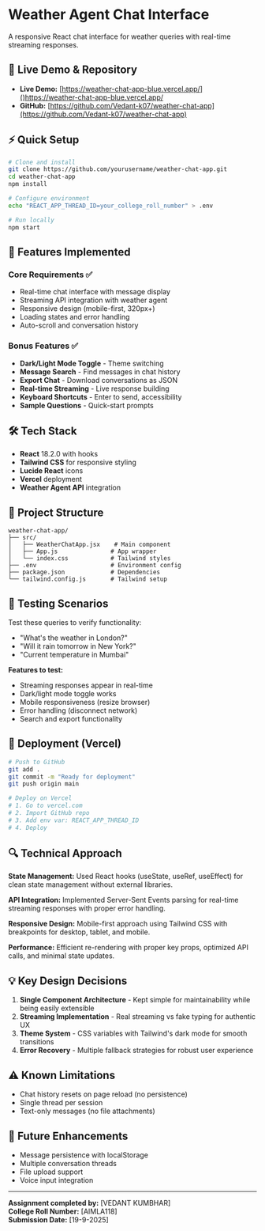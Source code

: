 # Weather Agent Chat Interface

A responsive React chat interface for weather queries with real-time streaming responses.

## 🔗 Live Demo & Repository

- **Live Demo:** [https://weather-chat-app-blue.vercel.app/]()https://weather-chat-app-blue.vercel.app/
- **GitHub:** [https://github.com/Vedant-k07/weather-chat-app](https://github.com/Vedant-k07/weather-chat-app)

## ⚡ Quick Setup

```bash
# Clone and install
git clone https://github.com/yourusername/weather-chat-app.git
cd weather-chat-app
npm install

# Configure environment
echo "REACT_APP_THREAD_ID=your_college_roll_number" > .env

# Run locally
npm start
```

## 🚀 Features Implemented

### Core Requirements ✅
- Real-time chat interface with message display
- Streaming API integration with weather agent
- Responsive design (mobile-first, 320px+)
- Loading states and error handling
- Auto-scroll and conversation history

### Bonus Features ✅
- **Dark/Light Mode Toggle** - Theme switching
- **Message Search** - Find messages in chat history
- **Export Chat** - Download conversations as JSON
- **Real-time Streaming** - Live response building
- **Keyboard Shortcuts** - Enter to send, accessibility
- **Sample Questions** - Quick-start prompts

## 🛠️ Tech Stack

- **React** 18.2.0 with hooks
- **Tailwind CSS** for responsive styling  
- **Lucide React** icons
- **Vercel** deployment
- **Weather Agent API** integration

## 🔧 Project Structure

```
weather-chat-app/
├── src/
│   ├── WeatherChatApp.jsx    # Main component
│   ├── App.js               # App wrapper
│   └── index.css            # Tailwind styles
├── .env                     # Environment config
├── package.json             # Dependencies
└── tailwind.config.js       # Tailwind setup
```

## 🧪 Testing Scenarios

Test these queries to verify functionality:
- "What's the weather in London?"
- "Will it rain tomorrow in New York?"
- "Current temperature in Mumbai"

**Features to test:**
- Streaming responses appear in real-time
- Dark/light mode toggle works
- Mobile responsiveness (resize browser)
- Error handling (disconnect network)
- Search and export functionality

## 🚀 Deployment (Vercel)

```bash
# Push to GitHub
git add .
git commit -m "Ready for deployment"
git push origin main

# Deploy on Vercel
# 1. Go to vercel.com
# 2. Import GitHub repo
# 3. Add env var: REACT_APP_THREAD_ID
# 4. Deploy
```




## 🔍 Technical Approach

**State Management:** Used React hooks (useState, useRef, useEffect) for clean state management without external libraries.

**API Integration:** Implemented Server-Sent Events parsing for real-time streaming responses with proper error handling.

**Responsive Design:** Mobile-first approach using Tailwind CSS with breakpoints for desktop, tablet, and mobile.

**Performance:** Efficient re-rendering with proper key props, optimized API calls, and minimal state updates.

## 💡 Key Design Decisions

1. **Single Component Architecture** - Kept simple for maintainability while being easily extensible
2. **Streaming Implementation** - Real streaming vs fake typing for authentic UX
3. **Theme System** - CSS variables with Tailwind's dark mode for smooth transitions
4. **Error Recovery** - Multiple fallback strategies for robust user experience

## ⚠️ Known Limitations

- Chat history resets on page reload (no persistence)
- Single thread per session
- Text-only messages (no file attachments)

## 🎯 Future Enhancements

- Message persistence with localStorage
- Multiple conversation threads
- File upload support
- Voice input integration

---

**Assignment completed by:** [VEDANT KUMBHAR]  
**College Roll Number:** [AIMLA118]  
**Submission Date:** [19-9-2025]
